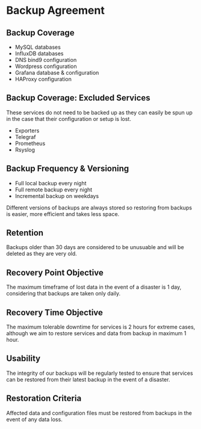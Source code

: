 # Backup Agreement

## Backup Coverage
- MySQL databases
- InfluxDB databases
- DNS bind9 configuration
- Wordpress configuration
- Grafana database & configuration
- HAProxy configuration

## Backup Coverage: Excluded Services

These services do not need to be backed up as they can easily be spun up in the case that their configuration or setup is lost.

* Exporters 
* Telegraf
* Prometheus
* Rsyslog 

## Backup Frequency & Versioning
- Full local backup every night
- Full remote backup every night
- Incremental backup on weekdays

Different versions of backups are always stored so restoring from backups is easier, more efficient and takes less space.

## Retention
Backups older than 30 days are considered to be unusuable and will be deleted as they are very old.

## Recovery Point Objective
The maximum timeframe of lost data in the event of a disaster is 1 day, considering that backups are taken only daily.

## Recovery Time Objective
The maximum tolerable downtime for services is 2 hours for extreme cases, although we aim to restore services and data from backup in maximum 1 hour.

## Usability
The integrity of our backups will be regularly tested to ensure that services can be restored from their latest backup in the event of a disaster.

## Restoration Criteria
Affected data and configuration files must be restored from backups in the event of any data loss.
